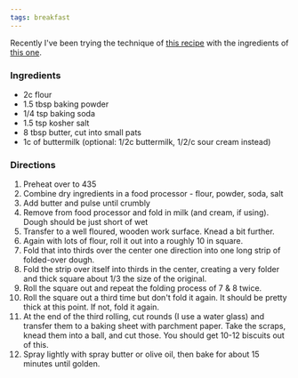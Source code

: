 ```yaml
---
tags: breakfast
---
```


Recently I've been trying the technique of [this recipe](http://chefmichaelsmith.com/recipe/frozen-butter-biscuits/) with the ingredients of [this one](https://www.sugardishme.com/the-biggest-fattest-fluffiest-all-butter-biscuits/).

### Ingredients
* 2c flour
* 1.5 tbsp baking powder
* 1/4 tsp baking soda
* 1.5 tsp kosher salt
* 8 tbsp butter, cut into small pats
* 1c of buttermilk (optional: 1/2c buttermilk, 1/2/c sour cream instead)

### Directions
1. Preheat over to 435
2. Combine dry ingredients in a food processor - flour, powder, soda, salt
3. Add butter and pulse until crumbly
4. Remove from food processor and fold in milk (and cream, if using). Dough should be just short of wet
5. Transfer to a well floured, wooden work surface. Knead a bit further.
6. Again with lots of flour, roll it out into a roughly 10 in square.
7. Fold that into thirds over the center one direction into one long strip of folded-over dough.
8. Fold the strip over itself into thirds in the center, creating a very folder and thick square about 1/3 the size of the original.
9. Roll the square out and repeat the folding process of 7 & 8 twice.
10. Roll the square out a third time but don't fold it again. It should be pretty thick at this point. If not, fold it again.
10. At the end of the third rolling, cut rounds (I use a water glass) and transfer them to a baking sheet with parchment paper. Take the scraps, knead them into a ball, and cut those. You should get 10-12 biscuits out of this.
11. Spray lightly with spray butter or olive oil, then bake for about 15 minutes until golden.